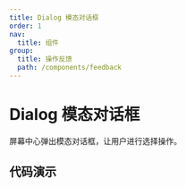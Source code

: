 ```yaml
---
title: Dialog 模态对话框
order: 1
nav:
  title: 组件
group:
  title: 操作反馈
  path: /components/feedback
---
```


# Dialog 模态对话框

屏幕中心弹出模态对话框，让用户进行选择操作。

## 代码演示

<code src="./demo/index.tsx" />

<code src="./demo/input.tsx" />

<API src="../../../src/Dialog/Dialog.tsx"></API>
